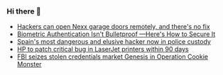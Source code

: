### Hi there 👋

<!--START_SECTION:feed-->
* [Hackers can open Nexx garage doors remotely, and there's no fix](https://www.bleepingcomputer.com/news/security/hackers-can-open-nexx-garage-doors-remotely-and-theres-no-fix/)
* [Biometric Authentication Isn't Bulletproof —Here's How to Secure It](https://www.bleepingcomputer.com/news/security/biometric-authentication-isnt-bulletproof-heres-how-to-secure-it/)
* [Spain's most dangerous and elusive hacker now in police custody](https://www.bleepingcomputer.com/news/security/spains-most-dangerous-and-elusive-hacker-now-in-police-custody/)
* [HP to patch critical bug in LaserJet printers within 90 days](https://www.bleepingcomputer.com/news/security/hp-to-patch-critical-bug-in-laserjet-printers-within-90-days/)
* [FBI seizes stolen credentials market Genesis in Operation Cookie Monster](https://www.bleepingcomputer.com/news/security/fbi-seizes-stolen-credentials-market-genesis-in-operation-cookie-monster/)
<!--END_SECTION:feed-->

<!--
**frankenk/frankenk** is a ✨ _special_ ✨ repository because its `README.md` (this file) appears on your GitHub profile.

Here are some ideas to get you started:

- 🔭 I’m currently working on ...
- 🌱 I’m currently learning ...
- 👯 I’m looking to collaborate on ...
- 🤔 I’m looking for help with ...
- 💬 Ask me about ...
- 📫 How to reach me: ...
- 😄 Pronouns: ...
- ⚡ Fun fact: ...
-->



